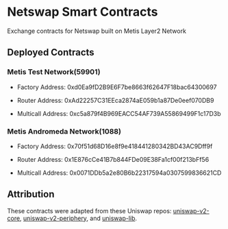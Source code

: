 # Netswap Smart Contracts

Exchange contracts for Netswap built on Metis Layer2 Network

## Deployed Contracts

### Metis Test Network(59901)

- Factory Address: 0xd0Ea9fD2B9E6F7be8663f62647F18bac64300697

- Router Address: 0xAd22257C31EEca2874aE059b1a87De0eef070DB9

- Multicall Address: 0xc5a879f4B969EACC54AF739A55869499F1c17D3b

### Metis Andromeda Network(1088)

- Factory Address: 0x70f51d68D16e8f9e418441280342BD43AC9Dff9f

- Router Address: 0x1E876cCe41B7b844FDe09E38Fa1cf00f213bFf56

- Multicall Address: 0x0071DDb5a2e80B6b22317594a0307599836621CD

## Attribution

These contracts were adapted from these Uniswap repos: [uniswap-v2-core](https://github.com/Uniswap/uniswap-v2-core), [uniswap-v2-periphery](https://github.com/Uniswap/uniswap-v2-core), and [uniswap-lib](https://github.com/Uniswap/uniswap-lib).